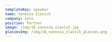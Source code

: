 ```yaml
---
templateKey: speaker
name: Vanessa Slavich
company: Celo
position: Partner
image: /img/18_vanessa_slavich.jpg
glassesImg: /img/18_vanessa_slavich_glasses.png
---
```


